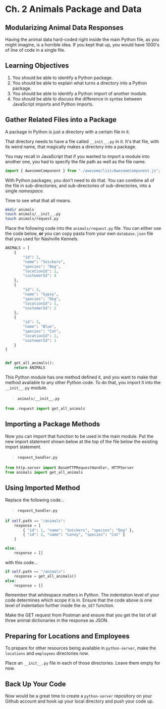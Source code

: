 # Ch. 2 Animals Package and Data

## Modularizing Animal Data Responses

Having the animal data hard-coded right inside the main Python file, as you might imagine, is a horrible idea. If you kept that up, you would have 1000's of line of code in a single file.

## Learning Objectives

1. You should be able to identify a Python package.
1. You should be able to explain what turns a directory into a Python package.
1. You should be able to identify a Python import of another module.
1. You should be able to discuss the difference in syntax between JavaScript imports and Python imports.

## Gather Related Files into a Package

A package in Python is just a directory with a certain file in it.

That directory needs to have a file called `__init__.py` in it. It's that file, with its weird name, that magically makes a directory into a package.

You may recall in JavaScript that if you wanted to import a module into another one, you had to specify the file path as well as the file name.

```js
import { AwesomeComponent } from "./awesome/list/AwesomeComponent.js";
```

With Python packages, you don't need to do that. You can combine all of the file in sub-directories, and sub-directories of sub-directories, into a single _namespace_.

Time to see what that all means.

```sh
mkdir animals
touch animals/__init__.py
touch animals/request.py
```

Place the following code into the `animals/request.py` file. You can either use the code below, **or** you can copy pasta from your own `database.json` file that you used for Nashville Kennels.

```py
ANIMALS = [
    {
        "id": 1,
        "name": "Snickers",
        "species": "Dog",
        "locationId": 1,
        "customerId": 4
    },
    {
        "id": 2,
        "name": "Gypsy",
        "species": "Dog",
        "locationId": 1,
        "customerId": 2
    },
    {
        "id": 3,
        "name": "Blue",
        "species": "Cat",
        "locationId": 2,
        "customerId": 1
    }
]


def get_all_animals():
    return ANIMALS
```

This Python module has one method defined it, and you want to make that method available to any other Python code. To do that, you import it into the `__init__.py` module.

> #### `animals/__init__.py`

```py
from .request import get_all_animals
```

## Importing a Package Methods

Now you can import that function to be used in the main module. Put the new import statement shown below at the top of the file below the existing import statement.

> #### `request_handler.py`

```py
from http.server import BaseHTTPRequestHandler, HTTPServer
from animals import get_all_animals
```

## Using Imported Method

Replace the following code...

> #### `request_handler.py`

```py
if self.path == "/animals":
    response = [
        { "id": 1, "name": "Snickers", "species": "Dog" },
        { "id": 2, "name": "Lenny", "species": "Cat" }
    ]

else:
    response = []
```

with this code...

```py
if self.path == "/animals":
    response = get_all_animals()
else:
    response = []
```

Remember that whitespace matters in Python. The indentation level of your code determines which scope it is in. Ensure that the code above is one level of indentation further inside the `do_GET` function.

Make the GET request from Postman and ensure that you get the list of all three animal dictionaries in the response as JSON.

## Preparing for Locations and Employees

To prepare for other resources being available in `python-server`, make the `locations` and `employees` directories now.

Place an `__init__.py` file in each of those directories. Leave them empty for now.

## Back Up Your Code

Now would be a great time to create a `python-server` repository on your Github account and hook up your local directory and push your code up.
